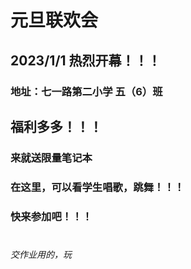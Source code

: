 # 元旦联欢会
## 2023/1/1 热烈开幕！！！
### 地址：七一路第二小学 五（6）班
## 福利多多！！！
### 来就送限量笔记本
### 在这里，可以看学生唱歌，跳舞！！！
### 快来参加吧！！！
#
###### 交作业用的，玩
